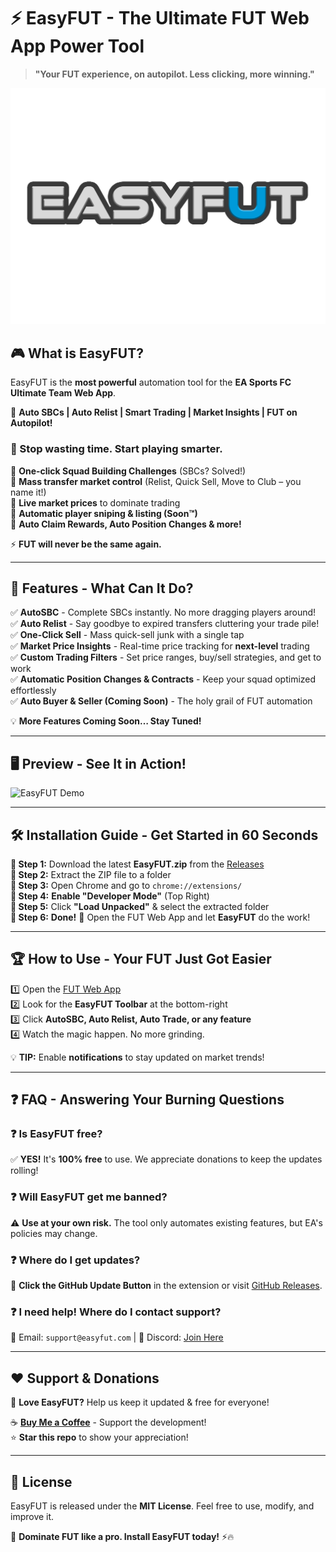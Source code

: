 # ⚡ EasyFUT - The Ultimate FUT Web App Power Tool  
> **"Your FUT experience, on autopilot. Less clicking, more winning."**  

![EasyFUT Banner](https://raw.githubusercontent.com/Kava4/EasyFUT/main/easyfut.png) <!-- Replace with your actual banner -->

## 🎮 What is EasyFUT?  
EasyFUT is the **most powerful** automation tool for the **EA Sports FC Ultimate Team Web App**.  

🚀 **Auto SBCs | Auto Relist | Smart Trading | Market Insights | FUT on Autopilot!**  

### **📌 Stop wasting time. Start playing smarter.**  
🔹 **One-click Squad Building Challenges** (SBCs? Solved!)  
🔹 **Mass transfer market control** (Relist, Quick Sell, Move to Club – you name it!)  
🔹 **Live market prices** to dominate trading  
🔹 **Automatic player sniping & listing (Soon™)**  
🔹 **Auto Claim Rewards, Auto Position Changes & more!**  

⚡ **FUT will never be the same again.**  

---

## 🎯 Features - What Can It Do?  
✅ **AutoSBC** - Complete SBCs instantly. No more dragging players around!  
✅ **Auto Relist** - Say goodbye to expired transfers cluttering your trade pile!  
✅ **One-Click Sell** - Mass quick-sell junk with a single tap  
✅ **Market Price Insights** - Real-time price tracking for **next-level** trading  
✅ **Custom Trading Filters** - Set price ranges, buy/sell strategies, and get to work  
✅ **Automatic Position Changes & Contracts** - Keep your squad optimized effortlessly  
✅ **Auto Buyer & Seller (Coming Soon)** - The holy grail of FUT automation  

💡 **More Features Coming Soon… Stay Tuned!**  

---

## 🖥️ Preview - See It in Action!  
![EasyFUT Demo](https://yourimageurl.com/demo.gif) <!-- Replace with actual GIF for max coolness -->

---

## 🛠 Installation Guide - Get Started in 60 Seconds  
**📌 Step 1:** Download the latest **EasyFUT.zip** from the [Releases](https://github.com/kava4/EasyFUT/releases)  
**📌 Step 2:** Extract the ZIP file to a folder  
**📌 Step 3:** Open Chrome and go to `chrome://extensions/`  
**📌 Step 4:** **Enable "Developer Mode"** (Top Right)  
**📌 Step 5:** Click **"Load Unpacked"** & select the extracted folder  
**📌 Step 6:** **Done!** 🎉 Open the FUT Web App and let **EasyFUT** do the work!  

---

## 🏆 How to Use - Your FUT Just Got Easier  
1️⃣ Open the [FUT Web App](https://www.ea.com/ea-sports-fc/ultimate-team/web-app/)  
2️⃣ Look for the **EasyFUT Toolbar** at the bottom-right  
3️⃣ Click **AutoSBC, Auto Relist, Auto Trade, or any feature**  
4️⃣ Watch the magic happen. No more grinding.  

💡 **TIP:** Enable **notifications** to stay updated on market trends!  

---

## ❓ FAQ - Answering Your Burning Questions  
### **❓ Is EasyFUT free?**  
✅ **YES!** It's **100% free** to use. We appreciate donations to keep the updates rolling!  

### **❓ Will EasyFUT get me banned?**  
⚠️ **Use at your own risk.** The tool only automates existing features, but EA's policies may change.  

### **❓ Where do I get updates?**  
🔄 **Click the GitHub Update Button** in the extension or visit [GitHub Releases](https://github.com/kava4/EasyFUT/releases).  

### **❓ I need help! Where do I contact support?**  
📩 Email: `support@easyfut.com` | 📢 Discord: [Join Here](https://discord.gg/yourdiscord)  

---

## ❤️ Support & Donations  
🚀 **Love EasyFUT?** Help us keep it updated & free for everyone!  

☕ [**Buy Me a Coffee**](https://buymeacoffee.com/EasyFUT) - Support the development!  
⭐ **Star this repo** to show your appreciation!  

---

## 📝 License  
EasyFUT is released under the **MIT License**. Feel free to use, modify, and improve it.  

📢 **Dominate FUT like a pro. Install EasyFUT today!** ⚡🔥  
